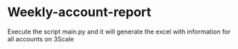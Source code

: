 # Weekly-account-report

Execute the script main.py and it will generate the excel with information for all accounts on 3Scale
